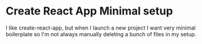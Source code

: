 # Create React App Minimal setup

I like create-react-app, but when I launch a new project I want very minimal
boilerplate so I'm not always manually deleting a bunch of files in my setup.

##
